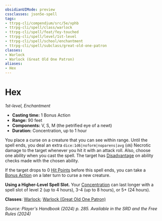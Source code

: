 ```yaml
---
obsidianUIMode: preview
cssclasses: json5e-spell
tags:
- ttrpg-cli/compendium/src/5e/xphb
- ttrpg-cli/spell/class/warlock
- ttrpg-cli/spell/feat/fey-touched
- ttrpg-cli/spell/level/1st-level
- ttrpg-cli/spell/school/enchantment
- ttrpg-cli/spell/subclass/great-old-one-patron
classes:
- Warlock
- Warlock (Great Old One Patron)
aliases:
- Hex
---
```

# Hex
*1st-level, Enchantment*  


- **Casting time:** 1 Bonus Action
- **Range:** 90 feet
- **Components:** V, S, M (the petrified eye of a newt)
- **Duration:** Concentration, up to 1 hour

You place a curse on a creature that you can see within range. Until the spell ends, you deal an extra `dice:1d6|noform|noparens|avg` (`d6`) Necrotic damage to the target whenever you hit it with an attack roll. Also, choose one ability when you cast the spell. The target has [Disadvantage](Інструменти%20ДМ/CLI/rules/variant-rules/disadvantage-xphb.md) on ability checks made with the chosen ability.

If the target drops to 0 [Hit Points](Інструменти%20ДМ/CLI/rules/variant-rules/hit-points-xphb.md) before this spell ends, you can take a [Bonus Action](Інструменти%20ДМ/CLI/rules/variant-rules/bonus-action-xphb.md) on a later turn to curse a new creature.

**Using a Higher-Level Spell Slot.** Your [Concentration](Інструменти%20ДМ/CLI/rules/conditions.md#Concentration) can last longer with a spell slot of level 2 (up to 4 hours), 3-4 (up to 8 hours), or 5+ (24 hours).

**Classes**: [Warlock](Інструменти%20ДМ/CLI/lists/list-spells-classes-warlock.md); [Warlock (Great Old One Patron)](Інструменти%20ДМ/CLI/lists/list-spells-classes-great-old-one-patron-xphb.md "subclass=XPHB;class=XPHB")

*Source: Player's Handbook (2024) p. 285. Available in the <span title='Systems Reference Document (5.2)'>SRD</span> and the Free Rules (2024)*